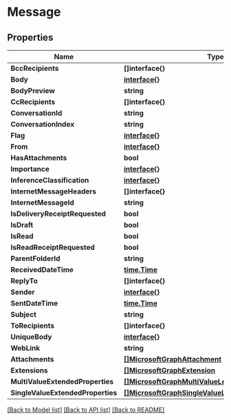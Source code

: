 # Message

## Properties

Name | Type | Description | Notes
------------ | ------------- | ------------- | -------------
**BccRecipients** | **[]interface{}** |  | [optional] 
**Body** | [**interface{}**](.md) |  | [optional] 
**BodyPreview** | **string** |  | [optional] 
**CcRecipients** | **[]interface{}** |  | [optional] 
**ConversationId** | **string** |  | [optional] 
**ConversationIndex** | **string** |  | [optional] 
**Flag** | [**interface{}**](.md) |  | [optional] 
**From** | [**interface{}**](.md) |  | [optional] 
**HasAttachments** | **bool** |  | [optional] 
**Importance** | [**interface{}**](.md) |  | [optional] 
**InferenceClassification** | [**interface{}**](.md) |  | [optional] 
**InternetMessageHeaders** | **[]interface{}** |  | [optional] 
**InternetMessageId** | **string** |  | [optional] 
**IsDeliveryReceiptRequested** | **bool** |  | [optional] 
**IsDraft** | **bool** |  | [optional] 
**IsRead** | **bool** |  | [optional] 
**IsReadReceiptRequested** | **bool** |  | [optional] 
**ParentFolderId** | **string** |  | [optional] 
**ReceivedDateTime** | [**time.Time**](time.Time.md) |  | [optional] 
**ReplyTo** | **[]interface{}** |  | [optional] 
**Sender** | [**interface{}**](.md) |  | [optional] 
**SentDateTime** | [**time.Time**](time.Time.md) |  | [optional] 
**Subject** | **string** |  | [optional] 
**ToRecipients** | **[]interface{}** |  | [optional] 
**UniqueBody** | [**interface{}**](.md) |  | [optional] 
**WebLink** | **string** |  | [optional] 
**Attachments** | [**[]MicrosoftGraphAttachment**](microsoft.graph.attachment.md) |  | [optional] 
**Extensions** | [**[]MicrosoftGraphExtension**](microsoft.graph.extension.md) |  | [optional] 
**MultiValueExtendedProperties** | [**[]MicrosoftGraphMultiValueLegacyExtendedProperty**](microsoft.graph.multiValueLegacyExtendedProperty.md) |  | [optional] 
**SingleValueExtendedProperties** | [**[]MicrosoftGraphSingleValueLegacyExtendedProperty**](microsoft.graph.singleValueLegacyExtendedProperty.md) |  | [optional] 

[[Back to Model list]](../README.md#documentation-for-models) [[Back to API list]](../README.md#documentation-for-api-endpoints) [[Back to README]](../README.md)


